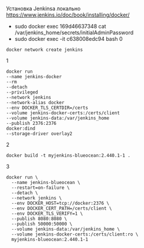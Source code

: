 Установка Jenkinsa локально https://www.jenkins.io/doc/book/installing/docker/ 

* sudo docker exec 169d46637348 cat /var/jenkins_home/secrets/initialAdminPassword
* sudo docker exec -it c638008edc94 bash
0 
```
docker network create jenkins
```

1 
```
docker run
--name jenkins-docker
--rm
--detach
--privileged
--network jenkins
--network-alias docker
--env DOCKER_TLS_CERTDIR=/certs
--volume jenkins-docker-certs:/certs/client
--volume jenkins-data:/var/jenkins_home
--publish 2376:2376
docker:dind
--storage-driver overlay2
```
2
```
docker build -t myjenkins-blueocean:2.440.1-1 .
```
3
```
docker run \
  --name jenkins-blueocean \
  --restart=on-failure \
  --detach \
  --network jenkins \
  --env DOCKER_HOST=tcp://docker:2376 \
  --env DOCKER_CERT_PATH=/certs/client \
  --env DOCKER_TLS_VERIFY=1 \
  --publish 8080:8080 \
  --publish 50000:50000 \
  --volume jenkins-data:/var/jenkins_home \
  --volume jenkins-docker-certs:/certs/client:ro \
  myjenkins-blueocean:2.440.1-1
```
